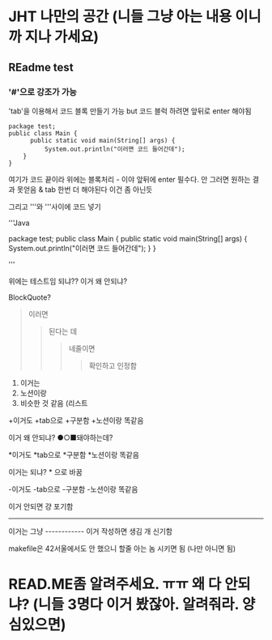 # JHT 나만의 공간 (니들 그냥 아는 내용 이니까 지나 가세요)
## REadme  test
### '#'으로 강조가 가능
'tab'을 이용해서 코드 블록 만들기 가능 but 코드 블럭 하려면 앞뒤로 enter 해야됨


  	package test;
  	public class Main {
		  public static void main(String[] args) {
			  System.out.println("이러면 코드 들어간데");
	  	}
  	}


여기가 코드 끝이라 위에는 블록처리 - 이야 앞뒤에 enter 필수다. 안 그러면 원하는 결과 못얻음 & tab 한번 더 해야된다 이건 좀 아닌듯
  
그리고 '''와 '''사이에 코드 넣기

'''Java

package test;
public class Main {
	public static void main(String[] args) {
		System.out.println("이러면 코드 들어간데");
	}
}

'''

위에는 테스트임 되냐?? 이거 왜 안되냐?

BlockQuote?
> 이러면
>> 된다는 데
>>> 네줄이면
>>>> 확인하고 인정함

1. 이거는
2. 노션이랑
3. 비슷한 것 같음 (리스트

+이거도
  +tab으로
    +구분함
      +노션이랑 똑같음
      
이거 왜 안되냐? ●○■돼야하는데?

*이거도
  *tab으로
    *구분함
      *노션이랑 똑같음
      
이거는 되냐? * 으로 바꿈

-이거도
  -tab으로
    -구분함
      -노션이랑 똑같음
      
 이거 안되면 걍 포기함
 
------------
이거는 그냥 ------------ 이거 작성하면 생김 개 신기함


makefile은 42서울에서도 안 했으니 할줄 아는 놈 시키면 됨 (나만 아니면 됨)


# READ.ME좀 알려주세요. ㅠㅠ 왜 다 안되냐? (니들 3명다 이거 봤잖아. 알려줘라. 양심있으면)
